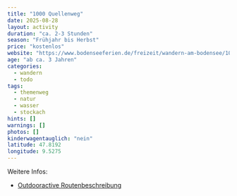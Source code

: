 ```yaml
---
title: "1000 Quellenweg"
date: 2025-08-28
layout: activity
duration: "ca. 2-3 Stunden"
season: "Frühjahr bis Herbst"
price: "kostenlos"
website: "https://www.bodenseeferien.de/freizeit/wandern-am-bodensee/1000-quellenweg-wandern-stockach-art-1247"
age: "ab ca. 3 Jahren"
categories:
  - wandern
  - todo
tags:
  - themenweg
  - natur
  - wasser
  - stockach
hints: []
warnings: []
photos: []
kinderwagentauglich: "nein"
latitude: 47.8192
longitude: 9.5275
---
```



Weitere Infos:
- [Outdooractive Routenbeschreibung](https://www.outdooractive.com/de/route/themenweg/bodensee-bw-/1000-quellenweg/804002302/)